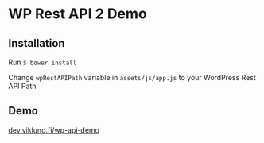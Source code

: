 # WP Rest API 2 Demo

## Installation

Run `$ bower install`

Change `wpRestAPIPath` variable in `assets/js/app.js` to your WordPress Rest API Path

## Demo

[dev.viklund.fi/wp-api-demo](http://dev.viklund.fi/wp-rest-api/#/)